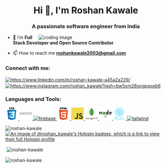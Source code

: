 <h1 align="center">Hi 👋, I'm Roshan Kawale</h1>
<h3 align="center">A passionate software engineer from India</h3>

<img align="right" width="400" src="https://th.bing.com/th/id/R.bad0f6e71632082019dfae31be08da81?rik=353QlNiFzkyUrA&riu=http%3a%2f%2fgetwallpapers.com%2fwallpaper%2ffull%2fe%2f3%2fd%2f15259.jpg&ehk=UgMp02ytaxItX17b2a70Dadmfa1xks4A%2fNjqx%2bz1rDo%3d&risl=&pid=ImgRaw&r=0" alt="coding image">

- 🌱 I’m **Full Stack Developer and Open Source Contributor**

- 📫 How to reach me **roshankawale2003@gmail.com**

<h3 align="left">Connect with me:</h3>
<p align="left">
<a href="https://www.linkedin.com/in/roshan-kawale/" target="blank"><img align="center" src="https://raw.githubusercontent.com/rahuldkjain/github-profile-readme-generator/master/src/images/icons/Social/linked-in-alt.svg" alt="https://www.linkedin.com/in/roshan-kawale-a45a2a229/" height="30" width="40" /></a>
<a href="https://instagram.com/roshan_kawale?igsh=bw5xm28xogpqoxb6" target="blank"><img align="center" src="https://raw.githubusercontent.com/rahuldkjain/github-profile-readme-generator/master/src/images/icons/Social/instagram.svg" alt="https://www.instagram.com/roshan_kawale?igsh=bw5xm28xogpqoxb6" height="30" width="40" /></a>
</p>

<h3 align="left">Languages and Tools:</h3>
<p align="left"> <a href="https://www.w3schools.com/css/" target="_blank" rel="noreferrer"> <img src="https://raw.githubusercontent.com/devicons/devicon/master/icons/css3/css3-original-wordmark.svg" alt="css3" width="40" height="40"/> </a> <a href="https://expressjs.com" target="_blank" rel="noreferrer"> <img src="https://raw.githubusercontent.com/devicons/devicon/master/icons/express/express-original-wordmark.svg" alt="express" width="40" height="40"/> </a> <a href="https://firebase.google.com/" target="_blank" rel="noreferrer"> <img src="https://www.vectorlogo.zone/logos/firebase/firebase-icon.svg" alt="firebase" width="40" height="40"/> </a> <a href="https://www.w3.org/html/" target="_blank" rel="noreferrer"> <img src="https://raw.githubusercontent.com/devicons/devicon/master/icons/html5/html5-original-wordmark.svg" alt="html5" width="40" height="40"/> </a> <a href="https://developer.mozilla.org/en-US/docs/Web/JavaScript" target="_blank" rel="noreferrer"> <img src="https://raw.githubusercontent.com/devicons/devicon/master/icons/javascript/javascript-original.svg" alt="javascript" width="40" height="40"/> </a> <a href="https://www.mongodb.com/" target="_blank" rel="noreferrer"> <img src="https://raw.githubusercontent.com/devicons/devicon/master/icons/mongodb/mongodb-original-wordmark.svg" alt="mongodb" width="40" height="40"/> </a> <a href="https://nodejs.org" target="_blank" rel="noreferrer"> <img src="https://raw.githubusercontent.com/devicons/devicon/master/icons/nodejs/nodejs-original-wordmark.svg" alt="nodejs" width="40" height="40"/> </a> <a href="https://reactjs.org/" target="_blank" rel="noreferrer"> <img src="https://raw.githubusercontent.com/devicons/devicon/master/icons/react/react-original-wordmark.svg" alt="react" width="40" height="40"/> </a> <a href="https://tailwindcss.com/" target="_blank" rel="noreferrer"> <img src="https://www.vectorlogo.zone/logos/tailwindcss/tailwindcss-icon.svg" alt="tailwind" width="40" height="40"/> </a> </p>

<p><img align="left" src="https://github-readme-stats.vercel.app/api/top-langs?username=roshan-kawale&show_icons=true&locale=en&layout=compact" alt="roshan-kawale" /></p>

[![An image of @roshan_kawale's Holopin badges, which is a link to view their full Holopin profile](https://holopin.me/roshan_kawale)](https://holopin.io/@roshan_kawale)

<p>&nbsp;<img align="center" src="https://github-readme-stats.vercel.app/api?username=roshan-kawale&show_icons=true&locale=en" alt="roshan-kawale" /></p>

<p><img align="center" src="https://github-readme-streak-stats.herokuapp.com/?user=roshan-kawale&" alt="roshan-kawale" /></p>
